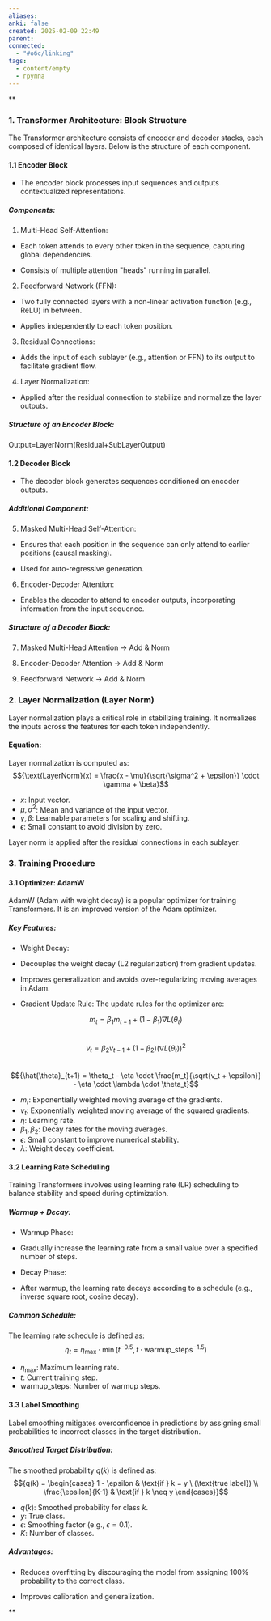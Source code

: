 ```yaml
---
aliases: 
anki: false
created: 2025-02-09 22:49
parent: 
connected:
  - "#обс/linking"
tags:
  - content/empty
  - группа
---
```



**

### 1. Transformer Architecture: Block Structure

The Transformer architecture consists of encoder and decoder stacks, each composed of identical layers. Below is the structure of each component.

#### 1.1 Encoder Block

- The encoder block processes input sequences and outputs contextualized representations.
    

##### Components:

1. Multi-Head Self-Attention:
    

- Each token attends to every other token in the sequence, capturing global dependencies.
    
- Consists of multiple attention "heads" running in parallel.
    

2. Feedforward Network (FFN):
    

- Two fully connected layers with a non-linear activation function (e.g., ReLU) in between.
    
- Applies independently to each token position.
    

3. Residual Connections:
    

- Adds the input of each sublayer (e.g., attention or FFN) to its output to facilitate gradient flow.
    

4. Layer Normalization:
    

- Applied after the residual connection to stabilize and normalize the layer outputs.
    

##### Structure of an Encoder Block:

Output=LayerNorm(Residual+SubLayerOutput)

#### 1.2 Decoder Block

- The decoder block generates sequences conditioned on encoder outputs.
    

##### Additional Component:

5. Masked Multi-Head Self-Attention:
    

- Ensures that each position in the sequence can only attend to earlier positions (causal masking).
    
- Used for auto-regressive generation.
    

6. Encoder-Decoder Attention:
    

- Enables the decoder to attend to encoder outputs, incorporating information from the input sequence.
    

##### Structure of a Decoder Block:

7. Masked Multi-Head Attention → Add & Norm
    
8. Encoder-Decoder Attention → Add & Norm
    
9. Feedforward Network → Add & Norm
    

### 2. Layer Normalization (Layer Norm)

Layer normalization plays a critical role in stabilizing training. It normalizes the inputs across the features for each token independently.

#### Equation:
Layer normalization is computed as:  
$${\text{LayerNorm}(x) = \frac{x - \mu}{\sqrt{\sigma^2 + \epsilon}} \cdot \gamma + \beta}$$  

- ${x}$: Input vector.  
- ${\mu, \sigma^2}$: Mean and variance of the input vector.  
- ${\gamma, \beta}$: Learnable parameters for scaling and shifting.  
- ${\epsilon}$: Small constant to avoid division by zero.  

Layer norm is applied after the residual connections in each sublayer.

### 3. Training Procedure

#### 3.1 Optimizer: AdamW

AdamW (Adam with weight decay) is a popular optimizer for training Transformers. It is an improved version of the Adam optimizer.

##### Key Features:

- Weight Decay:
    

- Decouples the weight decay (L2 regularization) from gradient updates.
    
- Improves generalization and avoids over-regularizing moving averages in Adam.
    

- Gradient Update Rule:
    The update rules for the optimizer are:  

$${m_t = \beta_1 m_{t-1} + (1 - \beta_1) \nabla L(\theta_t)}$$  
$${v_t = \beta_2 v_{t-1} + (1 - \beta_2)(\nabla L(\theta_t))^2}$$  
$${\hat{\theta}_{t+1} = \theta_t - \eta \cdot \frac{m_t}{\sqrt{v_t + \epsilon}} - \eta \cdot \lambda \cdot \theta_t}$$  

- ${m_t}$: Exponentially weighted moving average of the gradients.  
- ${v_t}$: Exponentially weighted moving average of the squared gradients.  
- ${\eta}$: Learning rate.  
- ${\beta_1, \beta_2}$: Decay rates for the moving averages.  
- ${\epsilon}$: Small constant to improve numerical stability.  
- ${\lambda}$: Weight decay coefficient.  

#### 3.2 Learning Rate Scheduling

Training Transformers involves using learning rate (LR) scheduling to balance stability and speed during optimization.

##### Warmup + Decay:

- Warmup Phase:
    

- Gradually increase the learning rate from a small value over a specified number of steps.
    

- Decay Phase:
    

- After warmup, the learning rate decays according to a schedule (e.g., inverse square root, cosine decay).
    

##### Common Schedule:
The learning rate schedule is defined as:  
$${\eta_t = \eta_{\text{max}} \cdot \min\left(t^{-0.5}, t \cdot \text{warmup\_steps}^{-1.5}\right)}$$  

- ${\eta_{\text{max}}}$: Maximum learning rate.  
- ${t}$: Current training step.  
- ${\text{warmup\_steps}}$: Number of warmup steps.  

#### 3.3 Label Smoothing

Label smoothing mitigates overconfidence in predictions by assigning small probabilities to incorrect classes in the target distribution.

##### Smoothed Target Distribution:

The smoothed probability ${q(k)}$ is defined as:  
$${q(k) = \begin{cases} 
1 - \epsilon & \text{if } k = y \ (\text{true label}) \\ 
\frac{\epsilon}{K-1} & \text{if } k \neq y 
\end{cases}}$$  

- ${q(k)}$: Smoothed probability for class ${k}$.  
- ${y}$: True class.  
- ${\epsilon}$: Smoothing factor (e.g., ${\epsilon = 0.1}$).  
- ${K}$: Number of classes.  

    

##### Advantages:

- Reduces overfitting by discouraging the model from assigning 100% probability to the correct class.
    
- Improves calibration and generalization.
    

**